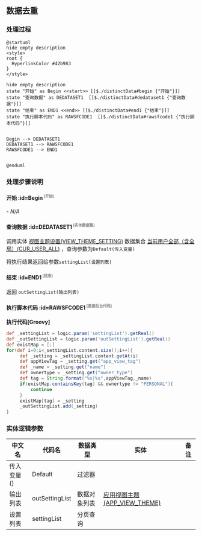 ## 数据去重 <!-- {docsify-ignore-all} -->

   

### 处理过程

```plantuml
@startuml
hide empty description
<style>
root {
  HyperlinkColor #42b983
}
</style>

hide empty description
state "开始" as Begin <<start>> [[$./distinctData#begin {"开始"}]]
state "查询数据" as DEDATASET1  [[$./distinctData#dedataset1 {"查询数据"}]]
state "结束" as END1 <<end>> [[$./distinctData#end1 {"结束"}]]
state "执行脚本代码" as RAWSFCODE1  [[$./distinctData#rawsfcode1 {"执行脚本代码"}]]


Begin --> DEDATASET1
DEDATASET1 --> RAWSFCODE1
RAWSFCODE1 --> END1


@enduml
```


### 处理步骤说明

#### 开始 :id=Begin<sup class="footnote-symbol"> <font color=gray size=1>[开始]</font></sup>



*- N/A*
#### 查询数据 :id=DEDATASET1<sup class="footnote-symbol"> <font color=gray size=1>[实体数据集]</font></sup>



调用实体 [视图主题设置(VIEW_THEME_SETTING)](module/Base/view_theme_setting.md) 数据集合 [当前用户全部（含全局）(CUR_USER_ALL)](module/Base/view_theme_setting#数据集合) ，查询参数为`Default(传入变量)`

将执行结果返回给参数`settingList(设置列表)`

#### 结束 :id=END1<sup class="footnote-symbol"> <font color=gray size=1>[结束]</font></sup>



返回 `outSettingList(输出列表)`

#### 执行脚本代码 :id=RAWSFCODE1<sup class="footnote-symbol"> <font color=gray size=1>[直接后台代码]</font></sup>



<p class="panel-title"><b>执行代码[Groovy]</b></p>

```groovy
def _settingList = logic.param('settingList').getReal()
def _outSettingList = logic.param('outSettingList').getReal()
def existMap = [:]
for(def i=0;i<_settingList.content.size();i++){
     def _setting = _settingList.content.getAt(i)
     def appViewTag = _setting.get("app_view_tag")
     def _name = _setting.get("name")
     def ownertype = _setting.get("owner_type")
     def tag = String.format("%s|%s",appViewTag,_name)
     if(existMap.containsKey(tag) && ownertype != "PERSONAL"){
         continue
     }
     existMap[tag] = _setting
     _outSettingList.add(_setting)
}
```



### 实体逻辑参数

|    中文名   |    代码名    |  数据类型    |  实体   |备注 |
| --------| --------| -------- | -------- | --------   |
|传入变量(<i class="fa fa-check"/></i>)|Default|过滤器|||
|输出列表|outSettingList|数据对象列表|[应用视图主题(APP_VIEW_THEME)](module/ebsx/app_view_theme.md)||
|设置列表|settingList|分页查询|||
